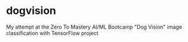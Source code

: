 # dogvision
My attempt at the Zero To Mastery AI/ML Bootcamp "Dog Vision" image classification with TensorFlow project
